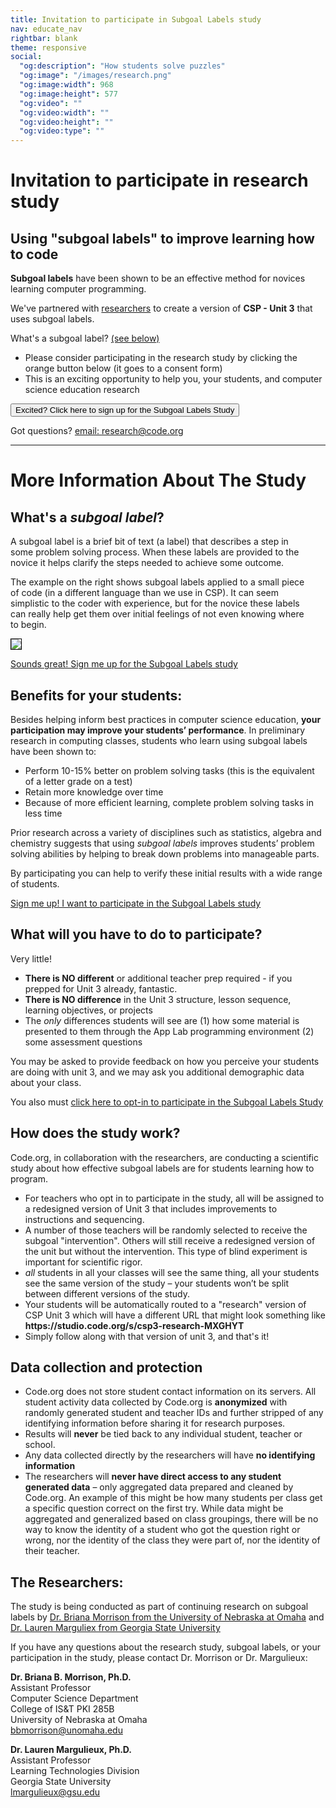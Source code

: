 ```yaml
---
title: Invitation to participate in Subgoal Labels study
nav: educate_nav
rightbar: blank
theme: responsive
social:
  "og:description": "How students solve puzzles"
  "og:image": "/images/research.png"
  "og:image:width": 968
  "og:image:height": 577
  "og:video": ""
  "og:video:width": ""
  "og:video:height": ""
  "og:video:type": ""
---
```


# Invitation to participate in research study


## Using "subgoal labels" to improve learning how to code

**Subgoal labels** have been shown to be an effective method for novices learning computer programming.  

We've partnered with [researchers](#researchers) to create a version of **CSP - Unit 3** that uses subgoal labels.

What's a subgoal label? [(see below)](#whatssubgoal)


* Please consider participating in the research study by clicking the orange button below (it goes to a consent form)
* This is an exciting opportunity to help you, your students, and computer science education research
 [<button>Excited? Click here to sign up for the Subgoal Labels Study</button>](https://studio.code.org/s/subgoal-labels-opt-in/stage/1/puzzle/1?viewAs=Student)
Got questions? [email: research@code.org](mailto:research@code.org)


---
# More Information About The Study

## What's a *subgoal label*?

<div class="col-66" style="padding-right: 20px;">

<p>A subgoal label is a brief bit of text (a label) that describes a step in some problem solving process. When these labels are provided to the novice it helps clarify the steps needed to achieve some outcome.
</p><p>
The example on the right shows subgoal labels applied to a small piece of code (in a different language than we use in CSP).  It can seem simplistic to the coder with experience, but for the novice these labels can really help get them over initial feelings of not even knowing where to begin. 
</p>
</div>
<div class="col-33">

<img src="/images/fit-300/subgoal.jpg" style="border: solid 1px black">

</div>

<div style="clear: both;"></div>

[Sounds great! Sign me up for the Subgoal Labels study](https://studio.code.org/s/subgoal-labels-opt-in/stage/1/puzzle/1?viewAs=Student)

## Benefits for your students:
Besides helping inform best practices in computer science education, **your participation may improve your students’ performance**.  In preliminary research in computing classes, students who learn using subgoal labels have been shown to:
* Perform 10-15% better on problem solving tasks (this is the equivalent of a letter grade on a test)
* Retain more knowledge over time
* Because of more efficient learning, complete problem solving tasks in less time

Prior research across a variety of disciplines such as statistics, algebra and chemistry suggests that using *subgoal labels* improves students’ problem solving abilities by helping to break down problems into manageable parts. 
By participating you can help to verify these initial results with a wide range of students.

[Sign me up! I want to participate in the Subgoal Labels study](https://studio.code.org/s/subgoal-labels-opt-in/stage/1/puzzle/1?viewAs=Student)## What will you have to do to participate?Very little! 
* **There is NO different** or additional teacher prep required - if you prepped for Unit 3 already, fantastic.
* **There is NO difference** in the Unit 3 structure, lesson sequence, learning objectives, or projects
* The *only* differences students will see are (1) how some material is presented to them through the App Lab programming environment (2) some assessment questionsYou may be asked to provide feedback on how you perceive your students are doing with unit 3, and we may ask you additional demographic data about your class.

You also must [click here to opt-in to participate in the Subgoal Labels Study](https://studio.code.org/s/subgoal-labels-opt-in/stage/1/puzzle/1?viewAs=Student)<a name="whatssubgoal"> </a>

## How does the study work?

Code.org, in collaboration with the researchers, are conducting a scientific study about how effective subgoal labels are for students learning how to program.
* For teachers who opt in to participate in the study, all will be assigned to a redesigned version of Unit 3 that includes improvements to instructions and sequencing.
* A number of those teachers will be randomly selected to receive the subgoal "intervention". Others will still receive a redesigned version of the unit but without the intervention. This type of blind experiment is important for scientific rigor. 
* *all* students in all your classes will see the same thing, all your students see the same version of the study – your students won’t be split between different versions of the study. 
* Your students will be automatically routed to a "research" version of CSP Unit 3 which will have a different URL that might look something like **https:<span>//</span>studio.code.org/s/csp3-research-MXGHYT**
* Simply follow along with that version of unit 3, and that's it!## Data collection and protection
* Code.org does not store student contact information on its servers. All student activity data collected by Code.org is **anonymized** with randomly generated student and teacher IDs and further stripped of any identifying information before sharing it for research purposes. * Results will **never** be tied back to any individual student, teacher or school.  
* Any data collected directly by the researchers will have **no identifying information** 
* The researchers will **never have direct access to any student generated data** – only aggregated data prepared and cleaned by Code.org. An example of this might be how many students per class get a specific question correct on the first try. While data might be aggregated and generalized based on class groupings, there will be no way to know the identity of a student who got the question right or wrong, nor the identity of the class they were part of, nor the identity of their teacher.
<a name="researchers"> </a>## The Researchers:
The study is being conducted as part of continuing research on subgoal labels by [Dr. Briana Morrison from the University of Nebraska at Omaha](https://www.unomaha.edu/college-of-information-science-and-technology/about/faculty-staff/briana-morrison.php) and [Dr. Lauren Marguliex from Georgia State University](http://education.gsu.edu/profile/lauren-margulieux/)
If you have any questions about the research study, subgoal labels, or your participation in the study, please contact Dr. Morrison or Dr. Margulieux:
**Dr. Briana B. Morrison, Ph.D.** <br>
Assistant Professor <br>
Computer Science Department <br>
College of IS&T PKI 285B <br>
University of Nebraska at Omaha <br>
[bbmorrison@unomaha.edu](mailto:bmorrison@unomaha.edu)
**Dr. Lauren Margulieux, Ph.D.**<br>
Assistant Professor<br>
Learning Technologies Division<br>
Georgia State University<br>
[lmargulieux@gsu.edu](mailto:lmargulieux@gsu.edu)
